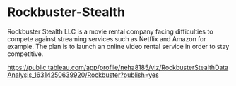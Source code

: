 # Rockbuster-Stealth
Rockbuster Stealth LLC is a movie rental company facing difficulties to compete against streaming services such as Netflix and Amazon for example. 
The plan is to launch an online video rental service in order to stay competitive. 

https://public.tableau.com/app/profile/neha8185/viz/RockbusterStealthDataAnalysis_16314250639920/Rockbuster?publish=yes
